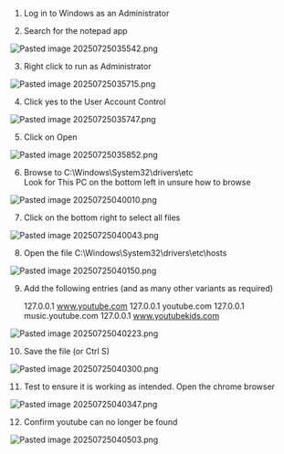 1. Log in to Windows as an Administrator

2. Search for the notepad app

![Pasted image 20250725035542.png](attachments/Pasted%20image%2020250725035542.png)

3. Right click to run as Administrator

![Pasted image 20250725035715.png](attachments/Pasted%20image%2020250725035715.png)

4. Click yes to the User Account Control

![Pasted image 20250725035747.png](attachments/Pasted%20image%2020250725035747.png)

5. Click on Open

![Pasted image 20250725035852.png](attachments/Pasted%20image%2020250725035852.png)

6. Browse to C:\Windows\System32\drivers\etc  
    Look for This PC on the bottom left in unsure how to browse

![Pasted image 20250725040010.png](attachments/Pasted%20image%2020250725040010.png)

7. Click on the bottom right to select all files

![Pasted image 20250725040043.png](attachments/Pasted%20image%2020250725040043.png)

8. Open the file C:\Windows\System32\drivers\etc\hosts

![Pasted image 20250725040150.png](attachments/Pasted%20image%2020250725040150.png)

9. Add the following entries (and as many other variants as required)
    
    127.0.0.1 www.youtube.com
    127.0.0.1 youtube.com
	127.0.0.1 music.youtube.com
	127.0.0.1 www.youtubekids.com
    
![Pasted image 20250725040223.png](attachments/Pasted%20image%2020250725040223.png)

10. Save the file (or Ctrl S)

![Pasted image 20250725040300.png](attachments/Pasted%20image%2020250725040300.png)

11. Test to ensure it is working as intended. Open the chrome browser

![Pasted image 20250725040347.png](attachments/Pasted%20image%2020250725040347.png)

12. Confirm youtube can no longer be found

![Pasted image 20250725040503.png](attachments/Pasted%20image%2020250725040503.png)